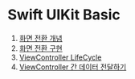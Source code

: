# Swift UIKit Basic

1. [화면 전환 개념](화면전환개념.md)
2. [화면 전환 구현](화면전환구현.md)
3. [ViewController LifeCycle](VCLifeCycle.md)
4. [ViewController 간 데이터 전달하기](ViewControllerDataTransfer.md)